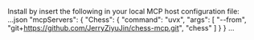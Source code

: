 Install by insert the following in your local MCP host configuration file:
...json
  "mcpServers": {
    "Chess": {
      "command": "uvx",
      "args": [
        "--from",
        "git+https://github.com/JerryZiyuJin/chess-mcp.git",
		"chess"
      ]
    }
  }
...	  	